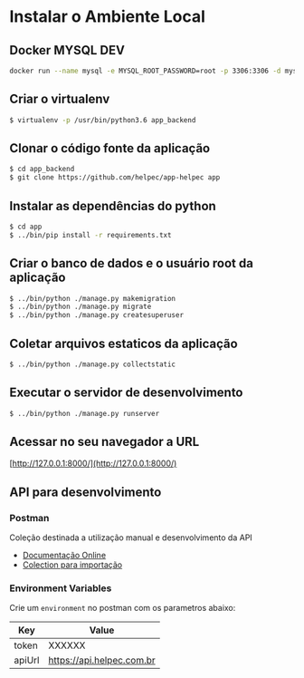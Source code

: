 # Instalar o Ambiente Local


## Docker MYSQL DEV

```bash
docker run --name mysql -e MYSQL_ROOT_PASSWORD=root -p 3306:3306 -d mysql:8
```

## Criar o virtualenv

```bash
$ virtualenv -p /usr/bin/python3.6 app_backend
```

## Clonar o código fonte da aplicação

```bash
$ cd app_backend
$ git clone https://github.com/helpec/app-helpec app 
```

## Instalar as dependências do python

```bash
$ cd app
$ ../bin/pip install -r requirements.txt 
```

## Criar o banco de dados e o usuário root da aplicação

```bash
$ ../bin/python ./manage.py makemigration
$ ../bin/python ./manage.py migrate
$ ../bin/python ./manage.py createsuperuser
```

## Coletar arquivos estaticos da aplicação

```bash
$ ../bin/python ./manage.py collectstatic
````

## Executar o servidor de desenvolvimento

```bash
$ ../bin/python ./manage.py runserver 
```

## Acessar no seu navegador a URL

[http://127.0.0.1:8000/](http://127.0.0.1:8000/)


## API para desenvolvimento

### Postman

Coleção destinada a utilização manual e desenvolvimento da API 

* [Documentação Online](https://documenter.getpostman.com/view/1391125/S1EQSxoL0)
* [Colection para importação](https://www.getpostman.com/collections/2bfa6338edcaeed4f607)


### Environment Variables

Crie um `environment` no postman com os parametros abaixo:

|Key|Value|
|---|---|
|token|XXXXXX|
|apiUrl|https://api.helpec.com.br|
